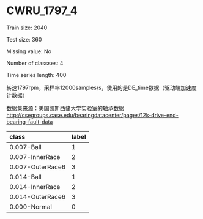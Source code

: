 # CWRU_1797_4

Train size: 2040

Test size: 360

Missing value: No

Number of classses: 4

Time series length: 400

转速1797rpm，采样率12000samples/s，使用的是DE_time数据（驱动端加速度计数据）

数据集来源：美国凯斯西储大学实验室的轴承数据 http://csegroups.case.edu/bearingdatacenter/pages/12k-drive-end-bearing-fault-data

class            | label
:----------------|------
0.007-Ball       | 1
0.007-InnerRace  | 2
0.007-OuterRace6 | 3
0.014-Ball       | 1
0.014-InnerRace  | 2
0.014-OuterRace6 | 3
0.000-Normal     | 0